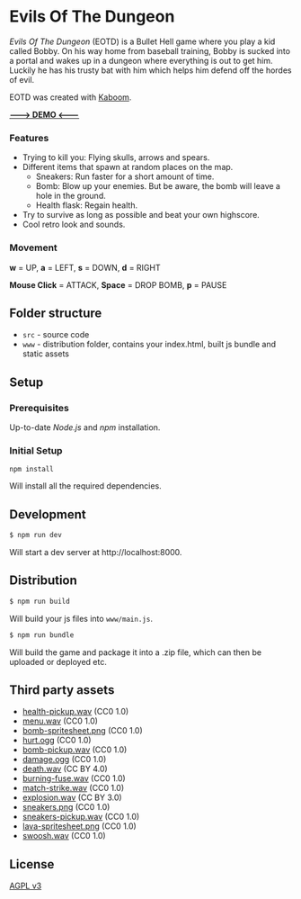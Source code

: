 # Evils Of The Dungeon

*Evils Of The Dungeon* (EOTD) is a Bullet Hell game where you play a kid called Bobby. On his way home from baseball training, Bobby is sucked into a portal and wakes up in a dungeon where everything is out to get him. Luckily he has his trusty bat with him which helps him defend off the hordes of evil.

EOTD was created with [Kaboom](https://kaboomjs.com).

**[---> DEMO <---](https://marc.codeberg.page/bullethell)**

### Features

- Trying to kill you: Flying skulls, arrows and spears.
- Different items that spawn at random places on the map.
    - Sneakers: Run faster for a short amount of time.
    - Bomb: Blow up your enemies. But be aware, the bomb will leave a hole in the ground.
    - Health flask: Regain health.
- Try to survive as long as possible and beat your own highscore.
- Cool retro look and sounds.

### Movement

**w** = UP, **a** = LEFT, **s** = DOWN, **d** = RIGHT

**Mouse Click** = ATTACK, **Space** = DROP BOMB, **p** = PAUSE

## Folder structure

- `src` - source code
- `www` - distribution folder, contains your index.html, built js bundle and static assets

## Setup

### Prerequisites

Up-to-date *Node.js* and *npm* installation.

### Initial Setup

`npm install`

Will install all the required dependencies.

## Development

```sh
$ npm run dev
```

Will start a dev server at http://localhost:8000.

## Distribution

```sh
$ npm run build
```

Will build your js files into `www/main.js`.

```sh
$ npm run bundle
```

Will build the game and package it into a .zip file, which can then be uploaded or deployed etc.

## Third party assets

- [health-pickup.wav](https://freesound.org/people/KeshaFilm/sounds/471834/) (CC0 1.0)
- [menu.wav](https://freesound.org/people/Engie201/sounds/459152) (CC0 1.0)
- [bomb-spritesheet.png](https://opengameart.org/content/pixel-art-bomb-animation) (CC0 1.0)
- [hurt.ogg](https://freesound.org/people/micahlg/sounds/413183/) (CC0 1.0)
- [bomb-pickup.wav](https://freesound.org/people/el_boss/sounds/665182) (CC0 1.0)
- [damage.ogg](https://freesound.org/people/micahlg/sounds/413183/) (CC0 1.0)
- [death.wav](https://freesound.org/people/FunWithSound/sounds/394899) (CC BY 4.0)
- [burning-fuse.wav](https://freesound.org/people/Alex_hears_things/sounds/316682/) (CC0 1.0)
- [match-strike.wav](https://freesound.org/people/Bertsz/sounds/524306/) (CC0 1.0)
- [explosion.wav](https://freesound.org/people/steveygos93/sounds/80401/) (CC BY 3.0)
- [sneakers.png](https://eternalpixel.itch.io/3-air-jordans-free) (CC0 1.0)
- [sneakers-pickup.wav](https://freesound.org/people/colorsCrimsonTears/sounds/577965) (CC0 1.0)
- [lava-spritesheet.png](https://opengameart.org/content/16x16-and-animated-lava-tile-45-frames) (CC0 1.0)
- [swoosh.wav](https://freesound.org/people/s-cheremisinov/sounds/402183) (CC0 1.0)

## License

[AGPL v3](./LICENSE)
